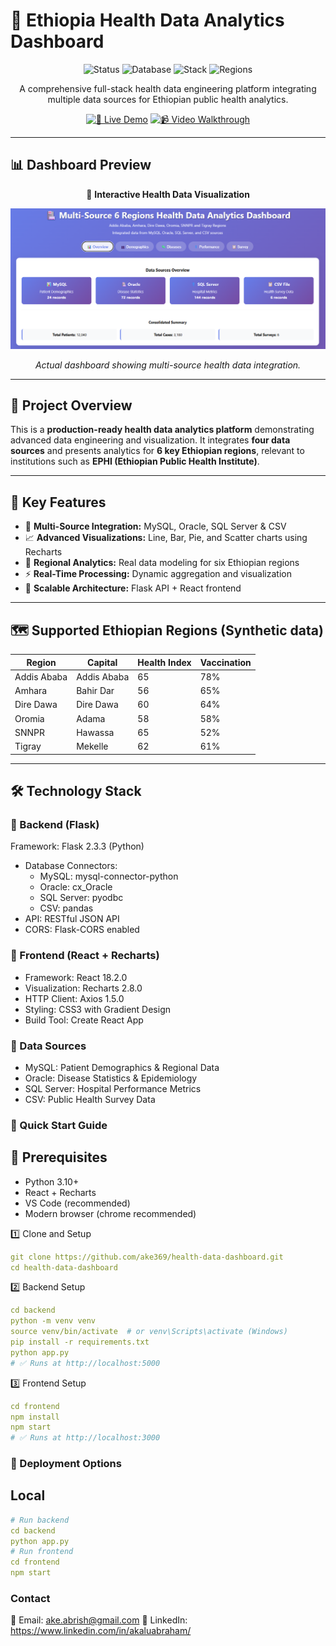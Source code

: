 # 🏥 Ethiopia Health Data Analytics Dashboard

<div align="center">

![Status](https://img.shields.io/badge/Status-Ready_for_Deployment-brightgreen)
![Database](https://img.shields.io/badge/Database-MySQL%20%7C%20Oracle%20%7C%20SQL%20Server%20%7C%20CSV-blue)
![Stack](https://img.shields.io/badge/Stack-Flask%20%7C%20React%20%7C%20Recharts-orange)
![Regions](https://img.shields.io/badge/Regions-6_Ethiopian_Regions-success)

A comprehensive full-stack health data engineering platform integrating multiple data sources for Ethiopian public health analytics.

[![🚀 Live Demo](https://img.shields.io/badge/%F0%9F%9A%80_Live_Demo-Click_Here-purple)](https://your-live-demo-link)
[![📹 Video Walkthrough](https://img.shields.io/badge/%F0%9F%93%B9_Video_Walkthrough-Watch_Here-red)](https://your-video-link)

</div>

---

## 📊 Dashboard Preview
<div align="center">

🎯 **Interactive Health Data Visualization**

![Dashboard Screenshot](screenshot/ScreenshotDashboard.png)

_Actual dashboard showing multi-source health data integration._

</div>

---

## 🌟 Project Overview
This is a **production-ready health data analytics platform** demonstrating advanced data engineering and visualization. It integrates **four data sources** and presents analytics for **6 key Ethiopian regions**, relevant to institutions such as **EPHI (Ethiopian Public Health Institute)**.

---

## 🎯 Key Features
- 🔗 **Multi-Source Integration:** MySQL, Oracle, SQL Server & CSV
- 📈 **Advanced Visualizations:** Line, Bar, Pie, and Scatter charts using Recharts
- 🏥 **Regional Analytics:** Real data modeling for six Ethiopian regions
- ⚡ **Real-Time Processing:** Dynamic aggregation and visualization
- 🧱 **Scalable Architecture:** Flask API + React frontend

---

## 🗺️ Supported Ethiopian Regions (Synthetic data)

| Region        | Capital       | Health Index | Vaccination |
|----------------|----------------|---------------|--------------|
| Addis Ababa   | Addis Ababa   | 65 | 78% |
| Amhara        | Bahir Dar     | 56 | 65% |
| Dire Dawa     | Dire Dawa     | 60 | 64% |
| Oromia        | Adama         | 58 | 58% |
| SNNPR         | Hawassa       | 65 | 52% |
| Tigray        | Mekelle       | 62 | 61% |

---

## 🛠️ Technology Stack

### 🔹 Backend (Flask)
Framework: Flask 2.3.3 (Python)
* Database Connectors:
  - MySQL: mysql-connector-python
  - Oracle: cx_Oracle
  - SQL Server: pyodbc
  - CSV: pandas
* API: RESTful JSON API
* CORS: Flask-CORS enabled

### 🔹 Frontend (React + Recharts)
  - Framework: React 18.2.0
  - Visualization: Recharts 2.8.0
  - HTTP Client: Axios 1.5.0
  - Styling: CSS3 with Gradient Design
  - Build Tool: Create React App

### 🔹 Data Sources
  - MySQL: Patient Demographics & Regional Data
  - Oracle: Disease Statistics & Epidemiology
  - SQL Server: Hospital Performance Metrics
  - CSV: Public Health Survey Data

### 🚀 Quick Start Guide
## 🔧 Prerequisites
 - Python 3.10+
 - React + Recharts
 - VS Code (recommended)
 - Modern browser (chrome recommended)

1️⃣ Clone and Setup
```yaml
git clone https://github.com/ake369/health-data-dashboard.git
cd health-data-dashboard
```
2️⃣ Backend Setup
```yaml
cd backend
python -m venv venv
source venv/bin/activate  # or venv\Scripts\activate (Windows)
pip install -r requirements.txt
python app.py
# ✅ Runs at http://localhost:5000
```
3️⃣ Frontend Setup
```yaml
cd frontend
npm install
npm start
# ✅ Runs at http://localhost:3000
```

### 🚀 Deployment Options
## Local
```yaml
# Run backend
cd backend 
python app.py
# Run frontend
cd frontend 
npm start
```

### Contact
📧 Email: ake.abrish@gmail.com
💼 LinkedIn: https://www.linkedin.com/in/akaluabraham/